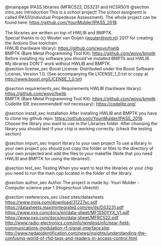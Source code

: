 @mainpage IPASS libraries (MFRC522, DS3231 and HCSR501)
@section intro_sec Introduction
This is a school project! The school assignemt is called IPASS(Individual Propedeuse Assessment).
The whole project can be found here: https://github.com/YouriMulder/IPASS_2018. <br>
<br>
The libraries are written on top of HWLIB and BMPTK. <br>
Special thanks to (c) Wouter van Ooijen (wouter@voti.nl) 2017 for creating the Arduino Due toolchain. <br>
HWLIB (hardware library): https://github.com/wovo/hwlib <br>
BMPTK (Bare Metal Programming Tool Kit): https://github.com/wovo/bmptk
<br>
Before installing my software you should've installed BMPTk and HWLIB. My libraries DON'T work without HWLIB and BMPTK
<br>
@section license_sec Boost License:
Distributed under the Boost Software License, Version 1.0. (See accompanying file LICENSE_1_0.txt or copy at http://www.boost.org/LICENSE_1_0.txt)

@section requirements_sec Requirements
HWLIB (hardware library): https://github.com/wovo/hwlib <br>
BMPTK (Bare Metal Programming Tool Kit): https://github.com/wovo/bmptk<br>
Codelite IDE (recommended! not necessary): https://codelite.org/

@section install_sec Installation
After installing HWLIB and BMPTK you have to clone my github repo: https://github.com/YouriMulder/IPASS_2018.
Choose the library you want to use in the Libraries folder.
After choosing the library you should test if your chip is working correctly. (check the testing section)

@section import_sec Import library to your own project
To use a library in your own project you should just copy the folder or files to the directory of your own projected and add the files to your makefile (Note that you need HWLIB and BMPTK for using the libraries!). 

@section test_sec Testing
When you want to test the libraries or your chip you need to run the main.cpp located in the folder of the library.

@section author_sec Author
The project is made by: Youri Mulder - Computer science year 1 (Hogeschool Utrecht)

@section reeferences_sec Used sites/datasheets
https://www.mpja.com/download/31227sc.pdf <br>
https://datasheets.maximintegrated.com/en/ds/DS3231.pdf <br>
https://www.nxp.com/docs/en/data-sheet/MF1S50YYX_V1.pdf <br>
https://www.nxp.com/docs/en/data-sheet/MFRC522.pdf <br>
http://www.radio-electronics.com/info/wireless/nfc/near-field-communications-modulation-rf-signal-interface.php <br>
http://www.nedapidentification.com/news/insights/understanding-the-confusing-world-of-rfid-tags-and-readers-in-access-control.html <br>